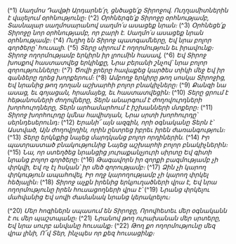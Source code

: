 
(^1) _Սաղմոս Դավթի
Արդարնե՛ր, ցնծացե՛ք Տիրոջով.
Ուղղամիտներին է վայելում օրհնությունը։_
(^2) _Օրհներգե՛ք Տիրոջը օրհնությամբ,
Տասնալար սաղմոսարանով սաղմո՛ս ասացեք նրան։_
(^3) _Օրհնեցե՛ք Տիրոջը նոր օրհնությամբ, որ բարի է.
Սաղմո՛ս ասացեք նրան օրհնությամբ։_
(^4) _Ուղիղ են Տիրոջ պատգամները,
Եվ նրա բոլոր գործերը՝ հուսալի._
(^5) _Տերը սիրում է ողորմություն եւ իրավունք։
Տիրոջ ողորմությամբ երկիրն իր լրումին հասավ,_
(^6) _Եվ Տիրոջ խոսքով հաստատվեց երկինքը,
Նրա բերանի շնչով՝ նրա բոլոր զորությունները։_
(^7) _Ծովի ջրերը հավաքեց կարծես տիկի մեջ
Եվ իր գանձերը դրեց խորքերում։_
(^8) _Ամբողջ երկիրը թող սոսկա Տիրոջից,
Եվ նրանից թող դողան աշխարհի բոլոր բնակիչները։_
(^9) _Քանզի նա ասաց, եւ գոյացան, հրամայեց, եւ հաստատվեցին։_
(^10) _Տերը ցրում է հեթանոսների ժողովները,
Տերն անարգում է ժողովուրդների խորհուրդները,
Տերն արհամարհում է իշխանների մտքերը։_
(^11) _Տիրոջ խորհուրդը կմնա հավիտյան,
Նրա սրտի խորհուրդը՝ սերնդեսերունդ։_
(^12) _Երանի՜ այն ազգին, որի օգնականը Տերն է՝ Աստված,
Այն ժողովրդին, որին ընտրեց իբրեւ իրեն ժառանգություն։_
(^13) _Տերը երկնքից նայեց մարդկանց բոլոր որդիներին._
(^14) _Իր պատրաստած բնակությունից
Նայեց աշխարհի բոլոր բնակիչներին։_
(^15) _Նա, որ ստեղծեց նրանցից յուրաքանչյուրի սիրտը
Եվ գիտի նրանց բոլոր գործերը։_
(^16) _Թագավորն իր զորքի բազմությամբ չի փրկվի,
Եվ ոչ էլ հսկան՝ իր մեծ զորությամբ։_
(^17) _Ձին չի կարող փրկություն ապահովել,
Իր ողջ կարողությամբ չի կարող փրկել հեծյալին։_
(^18) _Տիրոջ աչքն իրենից երկյուղածների վրա է,
Եվ նրա ողորմությունը իրեն հուսացողների վրա է՝_
(^19) _Նրանց փրկելու մահվանից
Եվ սովի ժամանակ նրանց կերակրելու։_


(^20) _Մեր հոգիներն սպասում են Տիրոջը,
Որովհետեւ մեր օգնականն է ու մեր պաշտպանը։_
(^21) _Նրանով թող ուրախանան մեր սրտերը,
Եվ նրա սուրբ անվանը հուսանք։_
(^22) _Թող քո ողորմությունը մեզ վրա լինի,
Ո՜վ Տեր, ինչպես որ քեզ հուսացինք։_
